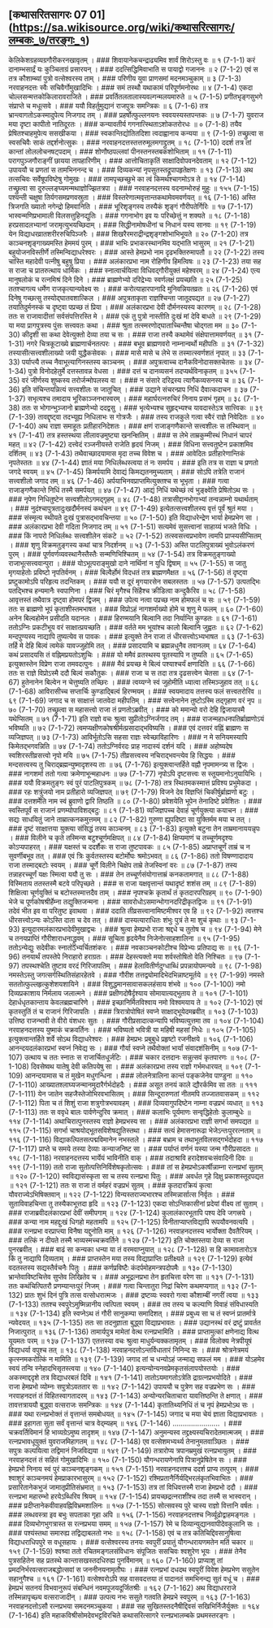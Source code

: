 ## [कथासरितसागरः 07 01] (https://sa.wikisource.org/wiki/कथासरित्सागरः/लम्बकः_७/तरङ्गः_१)

केलिकेशग्रहव्यग्रगौरीकरनखावृतम् । ### शिवायानेकचन्द्राढ्यमिव शार्वं शिरोऽस्तु वः ॥ १ (7-1-1)
करं दानाम्भसार्द्रं यः कुञ्चिताग्रं प्रसारयन् । ### ददत्सिद्धिमिवाभाति स पायाद्वो गजाननः ॥ २ (7-1-2)
एवं स तत्र कौशाम्ब्यां पुत्रो वत्सेश्वरस्य ताम् । ### परिणीय युवा प्राणसमां मदनमञ्चुकाम् ॥ ३ (7-1-3)
नरवाहनदत्तः स्वैः सचिवैर्गोमुखादिभिः । ### समं तस्थौ यथाकामं परिपूर्णमनोरथः ॥ ४ (7-1-4)
एकदा चोल्लसन्मत्तकोकिलारावराजिते । ### प्रवर्तितलतालास्यवल्गन्मलयमारुते ॥ ५ (7-1-5)
प्रगीतभृङ्गसुभगे संप्राप्ते च मधूत्सवे । ### ययौ विहर्तुमुद्यानं राजपुत्रः समन्त्रिकः ॥ ६ (7-1-6)
तत्र भ्रान्त्वागतोऽकस्मादुपेत्य निजगाद तम् । ### प्रहर्षोत्फुल्लनयनः स्ववयस्यस्तपन्तकः ॥ ७ (7-1-7)
युवराज मया दृष्टा कापीतो नातिदूरतः । ### कन्यावतीर्य गगनात्स्थिताऽशोकतरोरधः ॥ ० (7-1-8)
तयैव प्रेषितश्चाहमुपेत्य ससखीकया । ### स्वकान्तिद्योतितदिशा त्वदाह्वानाय कन्यया ॥ ९ (7-1-9)
तच्छ्रुत्वा स स्वसचिवैः साकं तद्दर्शनोत्सुकः । ### नरवाहनदत्तस्तत्तरुमूलमगाद्द्रुतम् ॥ १८ (7-1-10)
ददर्श तत्र तां कान्तां लोललोचनषट्पदाम् । ### शोणौष्ठपल्लवां पीनस्तनस्तबकशोभिताम् ॥ ११ (7-1-11)
परागपुञ्जगौराङ्गीं छायया तापहारिणीम् । ### आत्तोचिताकृतिं साक्षादिवोपवनदेवताम् ॥ १२ (7-1-12)
उपाययौ च प्रणतां स तामभिननन्द च । ### दिव्यकन्यां नृपसुतस्तद्रूपापहृतेक्षणः ॥ १३ (7-1-13)
अथ तत्सचिवः सर्वेषूपविष्टेषु गोमुखः । ### तामपृच्छच्छुभे का त्वं किमर्थश्चागमोऽत्र ते ॥ १४ (7-1-14)
तच्छ्रुत्वा सा दुरुल्लङ्घ्यमन्मथाज्ञोज्झितत्रपा । ### नरवाहनदत्तस्य वदनाम्भोरुहं मुहुः ॥ १५५ (7-1-15)
पश्यन्ती चक्षुषा तिर्यगसमप्रणवस्रुता । ### विस्तरेणात्मवृत्तान्तकथामेवमवर्णयत् ॥ १६ (7-1-16)
अस्ति त्रिजगति ख्यातो नगेन्द्रो हिमवानिति । ### भूरिशृङ्गस्य तस्यैकं शृङ्गं गौरीपतेर्गिरिः ॥ १७ (7-1-17)
भास्वन्मणिप्रभामाली विलसत्तुहिनद्युतिः । ### गगनाभोग इव यः परिच्छेत्तुं न शक्यते ॥ १८ (7-1-18)
हरप्रसादलभ्यानां जरामृत्युभयच्छिदाम् । ### सिद्धीनामोषधीनां च निधानं यस्य सानवः ॥ १९ (7-1-19)
येन विद्याधरव्रातशरीररुचिपिञ्जरैः । ### शिखरैरमराद्रीन्द्रशृङ्गशोभाभिभूयते ॥ २० (7-1-20)
तत्र काञ्चनशृङ्गाख्यमस्ति हेममयं पुरम् । ### भाभिः प्रभाकरस्थानमिव यद्भाति भासुरम् ॥ २१ (7-1-21)
बहुयोजनविस्तीर्णे तस्मिन्विद्याधरेश्वरः । ### आस्ते हेमप्रभो नाम दृढभक्तिरुमापतौ ॥ २२ (7-1-22)
तस्य चास्ति महादेवी पत्नीषु बहुषु प्रिया । ### अलंकारप्रभा नाम रोहिणीव हिमत्विषः ॥ २३ (7-1-23)
तया सह स राजा च प्रातरुत्थाय धार्मिकः । ### स्नात्वार्चयित्वा विधिवद्गौरीयुक्तं महेश्वरम् ॥ २४ (7-1-24)
एत्य मानुषलोकं च रत्नमिश्रं दिने दिने । ### ब्राह्मणेभ्यो दरिद्रेभ्यः स्वर्णलक्षं प्रयच्छति ॥ २५ (7-1-25)
ततश्चागत्य धर्मेण राजकृत्यान्यवेक्ष्य सः । ### करोत्याहारपानादि मुनिवन्नियतव्रतः ॥ २६ (7-1-26)
एवं दिनेषु गच्छत्सु तस्योद्घातवशात्किल । ### अपुत्रताकृता राज्ञश्चिन्ता जातूदपद्यत ॥ २७ (7-1-27)
तयातिदुर्मनस्कं च दृष्ट्वा पप्रच्छ तं प्रिया । ### अलंकारप्रभा देवी दौर्मनस्यस्य कारणम् ॥ २८ (7-1-28)
ततः स राजावादीत्तां सर्वसंपत्तिरस्ति मे । ### एकं तु पुत्रो नास्तीति दुःखं मां देवि बाधते ॥ २९ (7-1-29)
या मया प्रागपुत्रस्य पुंसः सत्त्ववतः कथा । ### श्रुता तत्स्मरणोद्घाताच्चिन्तैषा चोद्गता मम ॥ ३० (7-1-30)
कीदृशी सा कथा देवेत्युक्तो देव्या तया च सः । ### राजा तस्यै कथामेवं संक्षेपात्तामवर्णयत् ॥ ३१ (7-1-31)
नगरे चित्रकूटाख्ये ब्राह्मणार्चनतत्परः । ### बभूव ब्राह्मणवरो नाम्नान्वर्थो महीपतिः ॥ ३१ (7-1-32)
तस्यासीत्सत्त्वशीलाख्यो जयी युद्धैकसेवकः । ### मासे मासे च लेभे स तस्मात्स्वर्णशतं नृपात् ॥ ३३ (7-1-33)
पर्याप्त्यै तच्च नैवाभूत्त्यागिनस्तस्य काञ्चनम् । ### अपुत्रत्वाच्च दानैकविनोदासक्तचेतसः ॥ ३४ (7-1-34)
पुत्रो विनोदहेतुर्मे दत्तस्तावन्न वेधसा । ### दत्तं च दानव्यसनं तदप्यर्थविनाकृतम् ॥ ३५५ (7-1-35)
वरं जीर्णस्य शुष्कस्य तरोर्जन्मोपलस्य वा । ### न संसारे दरिद्रस्य त्यागैकव्यसनस्य च ॥ ३६ (7-1-36)
इति संचिन्तयन्नित्यं सत्त्वशीलः स जातुचित् । ### उद्याने संचरन्प्राप निधिं दैवात्कदाचन ॥ ३७ (7-1-37)
सभृत्यश्च तमादाय भूरिकाञ्जनभास्वरम् । ### महार्घरत्नरुचिरं निनाय प्रसभं गृहम् ॥ ३८ (7-1-38)
ततः स भोगान्भुञ्जानो ब्राह्मणेभ्यो ददद्वसु । ### भृत्येभ्यश्च सुहृद्भ्यश्च यावदास्तेऽत्र सात्त्विकः ॥ ३९ (7-1-39)
तावद्दृष्ट्वा तदभ्यूह्य निधिलाभः स गोत्रजैः । ### तस्य राजकुले गत्वा स्वैरं राज्ञे निवेदितः ॥ ४० (7-1-40)
अथ राज्ञा समाहूतः प्रतीहारनिदेशतः । ### क्षणं राजाङ्गणैकान्ते सत्त्वशीलः स तस्थिवान् ॥ ४१ (7-1-41)
तत्र हस्तस्थया लीलावज्रमुष्ट्या खनन्क्षितिम् । ### स लेभे ताम्रकुम्मीस्थं निधानं चापरं महत् ॥ ४२ (7-1-42)
दत्त्वेदं रञ्जनीयस्ते राजेति हृदयं निजम् । ### विधिना सत्त्वतुष्टेन प्रकाशमिव दर्शितम् ॥ ४३ (7-1-43)
तथैवाच्छादयामास मृदा तच्च विवेश च । ### आवेदितः प्रतीहारेणान्तिकं नृपतेस्ततः ॥ ४४ (7-1-44)
ज्ञातं मया निधिर्लब्धस्त्वया तं नः समर्पय । ### इति तत्र स राज्ञा च प्रणतो जगदे स्वयम् ॥ ४५ (7-1-45)
किमर्पयामि देवाद्यं किमद्यतनमुच्यताम् । ### सोऽपि तत्रेति राजानं सत्त्वशीलो जगाद तम् ॥ ४६ (7-1-46)
अर्पयाभिनवप्राप्तमित्युक्तश्च स भूभृता । ### गत्वा राजाङ्गणैकान्ते निधिं तस्मै समर्पयत् ॥ ४७ (7-1-47)
आद्यं निधिं यथेच्छं त्वं भुङ्क्ष्वेति प्रेषितोऽथ सः । ### नृपेण निधितुष्टेन सत्त्वशीलोऽगमद्गृहम् ॥ ४८ (7-1-48)
तत्रासीद्दानभोगाभ्यां तन्वन्नाम्नो यथार्थताम् । ### नुदंश्चापुत्रतादुःखदौर्मनस्यं कथंचन ॥ ४९ (7-1-49)
इत्येतत्सत्त्वशीलस्य वृत्तं पूर्वं श्रुतं मया । ### संस्मृत्य स्थीयते दुःखं पुत्रासद्भावचिन्तया ॥ ५० (7-1-50)
इति विद्याधरेन्द्रेण भार्या हेमप्रभेण सा । ### अलंकारप्रभा देवी गदिता निजगाद तम् ॥ ५१ (7-1-51)
सत्यमेवं सुसत्त्वानां साहाय्यं भजते विधिः । ### किं नापरो निधिर्लब्धः सत्त्वशीलेन संकटे ॥ ५२ (7-1-52)
तत्स्वसत्त्वप्रभावेण त्वमपि प्राप्स्यसीप्सितम् । ### शृणु विक्रमतुङ्गस्य कथां चात्र निदर्शनम् ॥ ५३ (7-1-53)
अस्ति पाटलिपुत्राख्यं भुवोऽलंकरणं पुरम् । ### पूर्णवर्णव्यवस्थानैस्तैस्तैः सन्मणिभिश्चितम् ॥ ५४ (7-1-54)
तत्र विक्रमतुङ्गाख्यो राजाभूत्सत्त्ववान्पुरा । ### योऽभूत्पराङ्मुखो दाने नार्थिनां न युधि द्विषाम् ॥ ५५ (7-1-55)
स जातु मृगयाहेतोः प्रविष्टो नृपतिर्वनम् । ### बिल्वैर्होमं विदधतं तत्र ब्राह्मणमैक्षत ॥ ५६ (7-1-56)
तं दृष्ट्वा प्रष्टुकामोऽपि परिहृत्य तदन्तिकम् । ### ययौ स दूरं मृगयारसेन सबलस्ततः ॥ ५७ (7-1-57)
उत्पतद्भिः पतद्भिश्च हन्यमानैः स्वपाणिना । ### चिरं मृगैश्च सिंहैश्च क्रीडित्वा कन्दुकैरिव ॥ ५८ (7-1-58)
आवृत्तस्तं तथैवात्र दृष्ट्वा होमपरं द्विजम् । ### उपेत्य नत्वा पप्रच्छ नाम होमफलं च सः ॥ ५९ (7-1-59)
ततः स ब्राह्मणो भूपं कृताशीस्तमभाषत । ### विप्रोऽहं नागशर्माख्यो होमे च शृणु मे फलम् ॥ ६० (7-1-60)
अनेन बिल्वहोमेन प्रसीदति यदानलः । ### हिरण्मयानि बिल्वानि तदा निर्यान्ति कुण्डतः ॥ ६१ (7-1-61)
ततोऽग्निः प्रकटीभूय वरं साक्षात्प्रयच्छति । ### वर्तते मम भूयांश्च कालो बिल्वानि जुह्वतः ॥ ६२ (7-1-62)
मन्दपुण्यस्य नाद्यापि तुष्यत्येव स पावकः । ### इत्युक्ते तेन राजा तं धीरसत्त्वोऽभ्यभाषत ॥ ६३ (7-1-63)
तर्हि मे देहि बिल्वं त्वमेकं यावज्जुहोमि तत् । ### प्रसादयामि च ब्रह्मन्नधुनैव तवानलम् ॥ ६४ (7-1-64)
कथं प्रसादयसि तं वह्निमप्रयतोऽशुचिः । ### यो ममैवं व्रतस्थस्य पूतस्यापि न तुष्यति ॥ ६५ (7-1-65)
इत्युक्तस्तेन विप्रेण राजा तमवदत्पुनः । ### मैवं प्रयच्छ मे बिल्वं पश्याश्चर्यं क्षणादिति ॥ ६६ (7-1-66)
ततः स राज्ञे विप्रोऽस्मै ददौ बिल्वं सकौतुकः । ### राजा च स तदा तत्र दृढसत्त्वेन चेतसा ॥ ६४ (7-1-67)
हुतेनानेन बिल्वेन न चेत्तुष्यति तच्छिरः । ### त्वय्यग्ने स्वं जुहोमीति ध्यात्वा तस्मिञ्जुहाव तत् ॥ ६८ (7-1-68)
आविरासीच्च सप्तार्चिः कुण्डाद्बिल्वं हिरण्मयम् । ### स्वयमादाय तत्तस्य फलं सत्त्वतरोरिव ॥ ६९ (7-1-69)
जगाद च स साक्षात्तं जातवेदा महीपतिम् । ### सत्त्वेनानेन तुष्टोऽस्मि तद्गृहाण वरं नृप ॥ ७० (7-1-70)
तच्छ्रुत्वा स महासत्त्वो राजा तं प्रणतोऽब्रवीत् । ### को ममान्यो वरो देहि द्विजायास्मै यथेप्सितम् ॥ ७१ (7-1-71)
इति राज्ञो वचः श्रुत्वा सुप्रीतोऽग्निर्जगाद तम् । ### राजन्महाधनपतिर्ब्राह्मणोऽयं भविष्यति ॥ ७२ (7-1-72)
त्वमप्यक्षीणकोषश्रीर्मत्प्रसादाद्भविष्यसि । ### एवं दत्तवरं वह्निं ब्राह्मणः स व्यजिज्ञपत् ॥ ७३ (7-1-73)
आविर्भूतोऽसि सहसा राज्ञः स्वेच्छाविहारिणः । ### न मे सनियमस्यापि किमेतद्भगवन्निति ॥ ७४ (7-1-74)
ततोऽग्निर्वरदः प्राह नादास्यं दर्शनं यदि । ### अहोष्यदेष स्वशिरस्तीव्रसत्त्वो नृपो मयि ॥ ७५ (7-1-75)
तीव्रसत्त्वस्य नचिराद्भवन्त्येव हि सिद्धयः । ### मन्दसत्त्वस्य तु चिराद्ब्रह्मन्युष्मादृशस्य ताः ॥ ७६ (7-1-76)
इत्युक्त्वान्तर्हिते वह्नौ नृपमामन्त्र्य स द्विजः । ### नागशर्मा ततो गत्वा क्रमेणाभून्महाधनः ॥ ७७ (7-1-77)
नृपोऽपि दृष्टसत्त्वः स स्तूयमानोऽनुयायिभिः । ### ययौ विक्रमतुङ्गः स्वं पुरं पाटलिपुत्रकम् ॥ ७८ (7-1-78)
तत्र स्थितमकस्मात्तं प्रविश्य प्रभुमेकदा । ### रहः शत्रुंजयो नाम प्रतीहारो व्यजिज्ञपत् ॥ ७९ (7-1-79)
विजने देव विज्ञप्तिं चिकीर्षुर्ब्राह्मणो बटुः । ### दत्तशर्मेति नाम स्वं ब्रुवाणो द्वारि तिष्ठति ॥ ८० (7-1-80)
प्रवेशयेति भूपेन तेनादिष्टे प्रवेशितः । ### स्वस्तिपूर्वं स राजानं प्रणम्योपाविशद्बटुः ॥ ८१ (7-1-81)
व्यजिज्ञपच्च देवाहं चूर्णयुक्त्या कयाचन । ### सद्यः साधयितुं जाने ताम्रात्कनकमुत्तमम् ॥ ८२ (7-1-82)
गुरुणा ह्युपदिष्टा सा युक्तिर्मम मया च तत् । ### दृष्टं साक्षात्तया युक्त्या संसिद्धं तस्य काञ्चनम् ॥ ८३ (7-1-83)
इत्युक्ते बटुना तेन ताम्रमानाययन्नृपः । ### विलीने च कृते तस्मिन्स बटुश्चूर्णमक्षिपत् ॥ ८४ (7-1-84)
क्षिप्यमाणं च तच्चूर्णमदृश्यः कोऽप्यपाहरत् । ### यक्षस्तं च ददर्शैकः स राजा तुष्टपावकः ॥ ८५ (7-1-85)
अप्राप्तचूर्णं ताम्रं च न सुवर्णीबभूव तत् । ### एवं त्रिः कुर्वतस्तस्य बटोर्मोघः श्रमोऽभवत् ॥ ८६ (7-1-86)
ततो विषण्णादादाय राजा तस्माद्बटोः स्वयम् । ### चूर्णे विलीने चिक्षेप ताम्रे तेजस्विनां वरः ॥ ८७ (7-1-87)
तस्य तन्नाहरच्चूर्णं यक्षः स्मित्वा ययौ तु सः । ### तेन तच्चूर्णसंयोगात्ताम्रं कनकतामगात् ॥ ८८ (7-1-88)
विस्मिताय ततस्तस्मै बटवे परिपृच्छते । ### स राजा यक्षवृत्तान्तं यथादृष्टं शशंस तम् ॥ ८९ (7-1-89)
शिक्षित्वा चूर्णयुक्तिं च बटोस्तस्मात्तदैव ताम् । ### नृपश्चक्रे कृतार्थं तं कृतदारपरिग्रहम् ॥ ९० (7-1-90)
भेजे च पूर्णकोषश्रीर्हेम्ना तद्युक्तिजन्मना । ### सावरोधोऽसमान्भोगानदरिद्रीकृतद्विजः ॥ ९१ (7-1-91)
तदेवं भीत इव वा परितुष्ट इवाथवा । ### ददाति तीव्रसत्त्वानामिष्टमीश्वर एव हि ॥ ९२ (7-1-92)
त्वत्तश्च धीरसत्त्वोऽन्यः कोऽस्ति दाता च देव तत् । ### दास्यत्याराधितः शंभुः पुत्रं ते मा शुचं कृथाः ॥ ९३ (7-1-93)
इत्युदारमलंकारप्रभादेवीमुखाद्वचः । ### श्रुत्वा हेमप्रभो राजा श्रद्दधे च तुतोष च ॥ ९४ (7-1-94)
मेने च तनयप्राप्तिं गौरीशाराधनाद्ध्रुवम् । ### सूचिता हृदयेनैव निजेनोत्साहशालिना ॥ ९५ (7-1-95)
ततोऽन्येद्युः सदेवीकः स्नातोऽभ्यर्चितशंकरः । ### नवकाञ्चनकोटीश्च विप्रेभ्यः प्रतिपाद्य सः ॥ ९६ (7-1-96)
तनयार्थं तपस्तेपे निराहारो हराग्रतः । ### देहस्त्यक्तो मया शर्वस्तोषितो वेति निश्चितः ॥ ९७ (7-1-97)
तपस्थश्चेति तुष्टाव वरदं गिरिजापतिम् । ### हेलावितीर्णदुग्धाब्धिं प्रपन्नायोपमन्यवे ॥ ९८ (7-1-98)
नमस्तेऽस्तु जगत्सर्गस्थितिसंहारहेतवे । ### गौरीश तत्तद्व्योमादिभेदभिन्नाष्टमूर्तये ॥ ९९ (7-1-99)
नमस्ते सततोत्फुल्लहृत्कुशेशयशायिने । ### विशुद्धमानसावासकलहंसाय शंभवे ॥ १०० (7-1-100)
नमो दिव्यप्रकाशाय निर्मलाय जलात्मने । ### प्रक्षीणदोषैर्दृश्याय सोमायात्यद्भुताय ते ॥ १०१ (7-1-101)
देहार्धधृतकान्ताय केवलब्रह्मचारिणे । ### इच्छानिर्मितविश्वाय नमो विश्वमयाय ते ॥ १०२ (7-1-102)
एवं कृतस्तुतिं तं च राजानं गिरिजापतिः । ### त्रिरात्रोपोषितं स्वप्ने साक्षाद्भूयेदमब्रवीत् ॥ १०३ (7-1-103)
उत्तिष्ठ राजन्भावी ते वीरो वंशधरः सुतः । ### गौरीप्रसादात्कन्यापि भविष्यत्युत्तमा तव ॥ १०४ (7-1-104)
नरवाहनदत्तस्य युष्माकं चक्रवर्तिनः । ### भविष्यतो भवित्री या महिषी महसां निधेः ॥ १०५ (7-1-105)
इत्युक्त्वान्तर्हिते शर्वे सोऽथ विद्याधरेश्वरः । ### हेमप्रभः प्रबुबुधे प्रहृष्टो रजनीक्षये ॥ १०६ (7-1-106)
आनन्दयदलंकारप्रभां स्वप्नं निवेद्य सः । ### गौर्या स्वप्ने तथैवोक्तां भार्यां संवादशंसिनीम् ॥ १०७ (7-1-107)
उत्थाय च ततः स्नातः स राजार्चितधूर्जटिः । ### चकार दत्तदानः सन्नुत्सवं कृतपारणः ॥ १०८ (7-1-108)
दिवसेष्वथ यातेषु देवी कतिपयेषु सा । ### अलंकारप्रभा तस्य राज्ञो गर्भमधारयत् ॥ १०९ (7-1-109)
आनन्दयामास च तं मुखेन मधुगन्धिना । ### लोलनेत्रालिना कान्तं पङ्कजेनेव पाण्डुना ॥ ११० (7-1-110)
आख्यातश्लाघ्यजन्मानमुदारैर्गर्भदोहदैः । ### असूत तनयं काले द्यौरर्कमिव सा ततः ॥ १११ (7-1-111)
येन जातेन सहजैस्तेजोभिरवभासितम् । ### सिन्दूरारुणतां नीतमपि तज्जातवासकम् ॥ ११२ (7-1-112)
पिता च तं शिशुं राजा शत्रुगोत्रभयावहम् । ### दिव्यवागुपदिष्टेन नाम्ना वज्रप्रभं व्यधात् ॥ ११३ (7-1-113)
ततः स ववृधे बालः पार्वणेन्दुरिव क्रमात् । ### कलाभिः पूर्यमाणः सन्वृद्धिहेतोः कुलाम्बुधेः ॥ ११४ (7-1-114)
अथाचिरात्पुनस्तस्य राज्ञो हेमप्रभस्य सा । ### अलंकारप्रभा राज्ञी सगर्भा समपद्यत ॥ ११५ (7-1-115)
सगर्भा चाश्रयोद्भूतसविशेषद्युतिस्तथा । ### सत्यं हेमासनारूढा भेजेऽन्तःपुररत्नताम् ॥ ११६ (7-1-116)
विद्याकल्पितसत्पद्मविमानेन नभस्तले । ### बभ्राम च तथाभूतविलसद्गर्भदोहदा ॥ ११७ (7-1-117)
प्राप्ते च समये तस्या देव्याः कन्याजनिष्ट सा । ### पर्याप्तं वर्णनं यस्या जन्म गौरीप्रसादतः ॥ ११८ (7-1-118)
नरवाहनदत्तस्य भार्येयं भाविनीति वाक् । ### तदाश्रावि हरादेशवचःसंवादिनी दिवः ॥ ११९ (7-1-119)
ततो राजा सुतोत्पत्तिनिर्विशेषकृतोत्सवः । ### तां स हेमप्रभोऽकार्षीन्नाम्ना रत्नप्रभां सुताम् ॥ १२० (7-1-120)
स्वविद्यासंस्कृता सा च तस्य रत्नप्रभा पितुः । ### अवर्धत गृहे दिक्षु प्रकाशस्तूदपद्यत ॥ १२१ (7-1-121)
ततः स राजा तं वर्महरं वज्रप्रभं सुतम् । ### कृतदारक्रियं कृत्वा यौवराज्येऽभिषिक्तवान् ॥ १२२ (7-1-122)
विन्यस्तराज्यभारश्च तस्मिन्नार्सात्स निर्वृतः । ### सुताविवाहचिन्ता तु तस्यैकाभूत्तदा हृदि ॥ १२३ (7-1-123)
एकदा सोऽन्तिकासीनां प्रदेयां वीक्ष्य तां सुताम् । ### राजाब्रवीदलंकारप्रभां देवीं समीपगाम् ॥ १२४ (7-1-124)
कुलालंकारभूतापि पश्य देवि जगत्त्रये । ### कन्या नाम महद्दुःखं धिगहो महतामपि ॥ १२५ (7-1-125)
विनीताप्याप्तविद्यापि रूपयौवनवत्यपि । ### रत्नप्रभा वरप्राप्त्या विनैषा यद्दुनोति माम् ॥ १२६ (7-1-126)
नरवाहनदत्तस्य भार्योक्ता दैवतैरियम् । ### तत्किं न दीयते तस्मै भाव्यस्मच्चक्रवर्तिने ॥ १२७ (7-1-127)
इति चोक्तस्तया देव्या स राजा पुनरब्रवीत् । ### बाढं सा कन्यका धन्या या तं वरमवाप्नुयात् ॥ १२८ (7-1-128)
स हि कामावतारोऽत्र किं तु नाद्यापि दिव्यताम् । ### प्राप्तस्तेन मया तस्य विद्याप्राप्तिः प्रतीक्ष्यते ॥ १२९ (7-1-129)
इत्येवं वदतस्तस्य सद्यस्तैर्वचनैः पितुः । ### कर्णप्रविष्टैः कंदर्पमोहमन्त्रपदोपमैः ॥ १३० (7-1-130)
भ्रान्तेवाविष्टचित्तेव सुप्तेव लिखितेव च । ### अभूद्रत्नप्रभा तेन हृतचित्ता वरेण सा ॥ १३१ (7-1-131)
ततः कथंचित्पितरौ प्रणम्यान्तःपुरं निजम् । ### गत्वा चिन्तातुरा निद्रां चिरेण कथमप्यगात् ॥ १३२ (7-1-132)
प्रातः शुभं दिनं पुत्रि तत्स वत्सोधरात्मजः । ### द्रष्टव्यः स्ववरो गत्वा कौशाम्बीं नगरीं त्वया ॥ १३३ (7-1-133)
ततश्च स्वपुरेऽमुष्मिन्नानीय त्वत्पिता स्वयम् । ### तव तस्य च कल्याणि विवाहं संविधास्यति ॥ १३४ (7-1-134)
इति स्वप्नेऽथ तं गौरी सानुकम्पा समादिशत् । ### प्रबुध्य सा च तं स्वप्नं प्रातर्मात्रे न्यवेदयत् ॥ १३५ (7-1-135)
ततः सा तदनुज्ञाता बुद्ध्वा विद्याप्रभावतः । ### उद्यानस्थं वरं द्रष्टुं प्रावर्तत निजात्पुरात् ॥ १३६ (7-1-136)
तामार्यपुत्र मामेतां वेत्थ रत्नप्रभामिति । ### प्राप्तामुत्कां क्षणेनाद्य वित्थ यूयमतः परम् ॥ १३७ (7-1-137)
एतत्तस्या वचः श्रुत्वा माधुर्यन्यक्कतामृतम् । ### विलोक्य नेत्रपीयूषं विद्याधर्या वपुश्च तत् ॥ १३८ (7-1-138)
नरवाहनदत्तोऽन्तर्विधातारं निनिन्द सः । ### श्रोत्रनेत्रमयं कृत्स्नमकरोत्किं न मामिति ॥ १३९ (7-1-139)
जगाद तां च धन्योऽहं जन्माद्य सफलं मम । ### योऽहमेव स्वयं तन्वि स्नेहादभिसृतस्त्वया ॥ १४० (7-1-140)
इत्यन्योन्यनवप्रेमकृतसंलापयोस्तयोः । ### अकस्माद्ददृशे तत्र विद्याधरबलं दिवि ॥ १४१ (7-1-141)
तातोऽयमागतोऽत्रेति द्राग्रत्नप्रभयोदिते । ### राजा हेमप्रभो व्योम्नः सपुत्रोऽवततार सः ॥ १४२ (7-1-142)
उपाययौ च पुत्रेण सह वज्रप्रभेण सः । ### नरवाहनदत्तं तं विहितस्वागतादरम् ॥ १४३ (7-1-143)
अन्योन्यरचिताचारा यावत्तिष्ठन्ति ते क्षणात् । ### तावत्तत्राययौ बुद्ध्वा वत्सराजः समन्त्रिकः ॥ १४४ (7-1-144)
कृतातिथ्यनिधिं तं च नृपं हेमप्रभोऽथ सः । ### यथा रत्नप्रभोक्तं तं वृत्तान्तं समबोधयत् ॥ १४५ (7-1-145)
जगाद च मया चेयं ज्ञाता विद्याप्रभावतः । ### इहागता सुता सर्वं वृत्तान्तं चात्र वेद्म्यहम् ॥ १४६ (7-1-146)
....................... । ### चक्रवर्तिविमानं हि भाव्यग्रेऽमुष्य तादृशम् ॥ १४७ (7-1-147)
अनुमन्यस्व तद्द्रक्ष्यस्यचिरादेतमात्मजम् । ### रत्नप्रभावधूयुक्तं युवराजमिहागतम् ॥ १४८ (7-1-148)
एव वत्सेशमभ्यर्थ्य तेनानुमतवाञ्छितः । ### सपुत्रः कल्पयित्वा तद्विमानं निजविद्यया ॥ १४९ (7-1-149)
तत्रारोप्य त्रपानम्रमुखं रत्नप्रभायुतम् । ### नरवाहनदत्तं तं सहितं गोमुखादिभिः ॥ १५० (7-1-150)
यौगन्धरायणेनापि पित्रानुप्रेषितेन सः । ### हेमप्रभो निनाय स्वं पुरं काञ्चनशृङ्गकम् ॥ १५१ (7-1-151)
नरवाहनदत्तश्च ददर्श प्राप्य तत्पुरम् । ### श्वाशुरं काञ्चनमयं हेमप्राकारभासुरम् ॥ १५२ (7-1-152)
रश्मिप्रतानैर्निर्यद्भिरलंकृतभिवाभितः । ### प्रसारितानेकभुजं जामातृप्रीतिसंभ्रमात् ॥ १५३ (7-1-153)
तत्र तां विधिवत्तस्मै राजा हेमप्रभो ददौ । ### रत्नप्रभा महारम्भो हरयेऽब्धिरिव श्रियम् ॥ १५४ (7-1-154)
प्रायच्छद्रत्नराशींश्च तदा तस्मै स भास्वरान् । ### प्रदीप्तानेकवीवाहवह्निविभ्रमशालिनः ॥ १५७ (7-1-155)
सोत्सवस्य पुरे चास्य राज्ञो वित्तानि वर्षतः । ### लब्धवस्त्रा इव बभुः सपताका गृहा अपि ॥ १५६ (7-1-156)
नरवाहनदत्तश्च निर्व्यूढोद्वाहमङ्गलः । ### दिव्यभोगभुगत्रास्त स रत्नप्रभया समम् ॥ १५७ (7-1-157)
रेमे च दिव्यान्युद्यानवापीदेवकुलानि सः । ### पश्यंस्तथा समारुह्य तद्विद्याबलतो नभः ॥ १५८ (7-1-158)
एवं च तत्र कतिचिद्दिवसानुषित्वा विद्याधराधिपपुरे स वधूसहायः । ### वत्सेश्वरस्य तनयः स्वपुरीं प्रयातुं यौगन्धरायणमतेन मतिं चकार ॥ १५९ (7-1-159)
श्वश्र्वा ततो रचितमङ्गलसंविधानः संपूजितः ससचिवः श्वशुरेण भूयः । ### तेनैव पुत्रसहितेन सह प्रतस्थे कान्तासखस्तदधिरुह्य पुनर्विमानम् ॥ १६० (7-1-160)
प्राप्याशु तां प्रमदनिर्भरवत्सराजबद्धोत्सवां स जननीनयनामृतौघः । ### रत्नप्रभां दधदथ स्वपुरीं विवेश हेमप्रभेण ससुतेन सहानुगैश्च ॥ १६१ (7-1-161)
वत्सेश्वरोऽपि सह वासवदत्तया तं पादानतं समभिनन्द्य सुतं वधूं च । ### हेमप्रभं सतनयं विभवानुरूपं संबन्धिनं नवमपूजयदूर्जितश्रीः ॥ १६२ (7-1-162)
अथ विद्याधरराजे तस्मिन्नापृच्छ्य वत्सराजादीन् । ### उत्पत्य नभः ससुते गतवति हेमप्रभे स्वपुरम् ॥ १६३ (7-1-163)
नरवाहनदत्तोऽसौ रत्नप्रभया समदनमञ्चुकया । ### सह सुखितस्तदनैषीद्दिवसं सखिभिर्निजैर्युक्तः ॥ १६४ (7-1-164)
इति महाकविश्रीसोमदेवभट्टविरचिते कथासरित्सागरे रत्नप्रभालम्बके प्रथमस्तरङ्गः । 